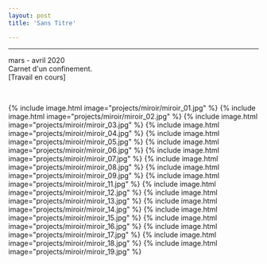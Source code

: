 ```yaml
---
layout: post
title: 'Sans Titre'

---
```

---
 mars - avril 2020
 <br>
 Carnet d'un confinement.
 <br>
[Travail en cours]
 <br>

 <br>


{% include image.html image="projects/miroir/miroir_01.jpg" %}
{% include image.html image="projects/miroir/miroir_02.jpg" %}
{% include image.html image="projects/miroir/miroir_03.jpg" %}
{% include image.html image="projects/miroir/miroir_04.jpg" %}
{% include image.html image="projects/miroir/miroir_05.jpg" %}
{% include image.html image="projects/miroir/miroir_06.jpg" %}
{% include image.html image="projects/miroir/miroir_07.jpg" %}
{% include image.html image="projects/miroir/miroir_08.jpg" %}
{% include image.html image="projects/miroir/miroir_09.jpg" %}
{% include image.html image="projects/miroir/miroir_11.jpg" %}
{% include image.html image="projects/miroir/miroir_12.jpg" %}
{% include image.html image="projects/miroir/miroir_13.jpg" %}
{% include image.html image="projects/miroir/miroir_14.jpg" %}
{% include image.html image="projects/miroir/miroir_15.jpg" %}
{% include image.html image="projects/miroir/miroir_16.jpg" %}
{% include image.html image="projects/miroir/miroir_17.jpg" %}
{% include image.html image="projects/miroir/miroir_18.jpg" %}
{% include image.html image="projects/miroir/miroir_19.jpg" %}
